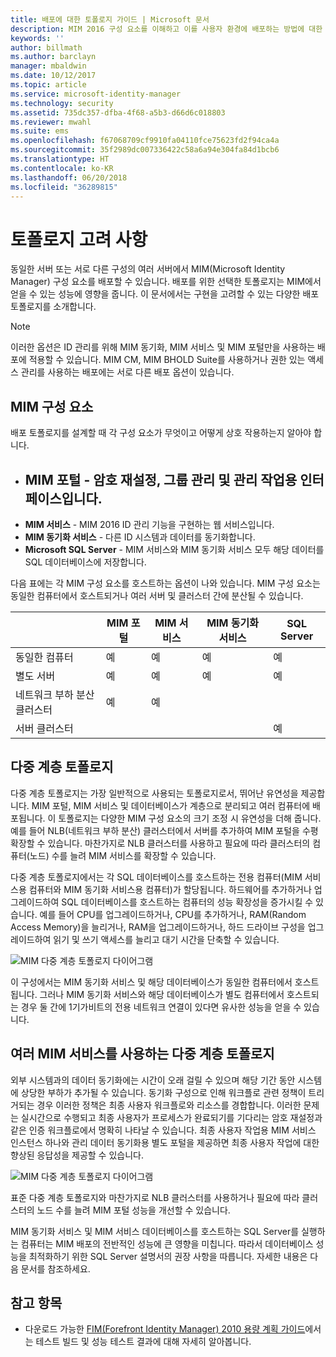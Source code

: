 ```yaml
---
title: 배포에 대한 토폴로지 가이드 | Microsoft 문서
description: MIM 2016 구성 요소를 이해하고 이를 사용자 환경에 배포하는 방법에 대한 제안 사항을 알아봅니다.
keywords: ''
author: billmath
ms.author: barclayn
manager: mbaldwin
ms.date: 10/12/2017
ms.topic: article
ms.service: microsoft-identity-manager
ms.technology: security
ms.assetid: 735dc357-dfba-4f68-a5b3-d66d6c018803
ms.reviewer: mwahl
ms.suite: ems
ms.openlocfilehash: f67068709cf9910fa04110fce75623fd2f94ca4a
ms.sourcegitcommit: 35f2989dc007336422c58a6a94e304fa84d1bcb6
ms.translationtype: HT
ms.contentlocale: ko-KR
ms.lasthandoff: 06/20/2018
ms.locfileid: "36289815"
---
```

# <a name="topology-considerations"></a>토폴로지 고려 사항
동일한 서버 또는 서로 다른 구성의 여러 서버에서 MIM(Microsoft Identity Manager) 구성 요소를 배포할 수 있습니다. 배포를 위한 선택한 토폴로지는 MIM에서 얻을 수 있는 성능에 영향을 줍니다. 이 문서에서는 구현을 고려할 수 있는 다양한 배포 토폴로지를 소개합니다.


> [!NOTE]
> 이러한 옵션은 ID 관리를 위해 MIM 동기화, MIM 서비스 및 MIM 포털만을 사용하는 배포에 적용할 수 있습니다.  MIM CM, MIM BHOLD Suite를 사용하거나 권한 있는 액세스 관리를 사용하는 배포에는 서로 다른 배포 옵션이 있습니다.


## <a name="mim-components"></a>MIM 구성 요소
배포 토폴로지를 설계할 때 각 구성 요소가 무엇이고 어떻게 상호 작용하는지 알아야 합니다.

- <a name="mim-portal---an-interface-for-password-resets-group-management-and-administrative-operations"></a>**MIM 포털** - 암호 재설정, 그룹 관리 및 관리 작업용 인터페이스입니다.
    -
- **MIM 서비스** - MIM 2016 ID 관리 기능을 구현하는 웹 서비스입니다.
- **MIM 동기화 서비스** - 다른 ID 시스템과 데이터를 동기화합니다.
- **Microsoft SQL Server** - MIM 서비스와 MIM 동기화 서비스 모두 해당 데이터를 SQL 데이터베이스에 저장합니다.

다음 표에는 각 MIM 구성 요소를 호스트하는 옵션이 나와 있습니다. MIM 구성 요소는 동일한 컴퓨터에서 호스트되거나 여러 서버 및 클러스터 간에 분산될 수 있습니다.

| | MIM 포털 | MIM 서비스 | MIM 동기화 서비스 | SQL  Server |
| --- | --- | --- | --- | --- |
| 동일한 컴퓨터 | 예 | 예 | 예 | 예 |
| 별도 서버 | 예 | 예 | 예 | 예 |
| 네트워크 부하 분산 클러스터 | 예 | 예 | | |
| 서버 클러스터 | | | | 예 |


## <a name="multitier-topology"></a>다중 계층 토폴로지
다중 계층 토폴로지는 가장 일반적으로 사용되는 토폴로지로서, 뛰어난 유연성을 제공합니다. MIM 포털, MIM 서비스 및 데이터베이스가 계층으로 분리되고 여러 컴퓨터에 배포됩니다. 이 토폴로지는 다양한 MIM 구성 요소의 크기 조정 시 유연성을 더해 줍니다. 예를 들어 NLB(네트워크 부하 분산) 클러스터에서 서버를 추가하여 MIM 포털을 수평 확장할 수 있습니다. 마찬가지로 NLB 클러스터를 사용하고 필요에 따라 클러스터의 컴퓨터(노드) 수를 늘려 MIM 서비스를 확장할 수 있습니다.

다중 계층 토폴로지에서는 각 SQL 데이터베이스를 호스트하는 전용 컴퓨터(MIM 서비스용 컴퓨터와 MIM 동기화 서비스용 컴퓨터)가 할당됩니다. 하드웨어를 추가하거나 업그레이드하여 SQL 데이터베이스를 호스트하는 컴퓨터의 성능 확장성을 증가시킬 수 있습니다. 예를 들어 CPU를 업그레이드하거나, CPU를 추가하거나, RAM(Random Access Memory)을 늘리거나, RAM을 업그레이드하거나, 하드 드라이브 구성을 업그레이드하여 읽기 및 쓰기 액세스를 늘리고 대기 시간을 단축할 수 있습니다.

![MIM 다중 계층 토폴로지 다이어그램](media/MIM-topo-multitier.png)

이 구성에서는 MIM 동기화 서비스 및 해당 데이터베이스가 동일한 컴퓨터에서 호스트됩니다. 그러나 MIM 동기화 서비스와 해당 데이터베이스가 별도 컴퓨터에서 호스트되는 경우 둘 간에 1기가비트의 전용 네트워크 연결이 있다면 유사한 성능을 얻을 수 있습니다.


## <a name="multitier-topology-with-multiple-mim-services"></a>여러 MIM 서비스를 사용하는 다중 계층 토폴로지
외부 시스템과의 데이터 동기화에는 시간이 오래 걸릴 수 있으며 해당 기간 동안 시스템에 상당한 부하가 추가될 수 있습니다. 동기화 구성으로 인해 워크플로 관련 정책이 트리거되는 경우 이러한 정책은 최종 사용자 워크플로와 리소스를 경합합니다. 이러한 문제는 실시간으로 수행되고 최종 사용자가 프로세스가 완료되기를 기다리는 암호 재설정과 같은 인증 워크플로에서 명확히 나타날 수 있습니다. 최종 사용자 작업용 MIM 서비스 인스턴스 하나와 관리 데이터 동기화용 별도 포털을 제공하면 최종 사용자 작업에 대한 향상된 응답성을 제공할 수 있습니다.

![MIM 다중 계층 토폴로지 다이어그램](media/MIM-topo-multitier-multiservice.png)

표준 다중 계층 토폴로지와 마찬가지로 NLB 클러스터를 사용하거나 필요에 따라 클러스터의 노드 수를 늘려 MIM 포털 성능을 개선할 수 있습니다.

MIM 동기화 서비스 및 MIM 서비스 데이터베이스를 호스트하는 SQL Server를 실행하는 컴퓨터는 MIM 배포의 전반적인 성능에 큰 영향을 미칩니다. 따라서 데이터베이스 성능을 최적화하기 위한 SQL Server 설명서의 권장 사항을 따릅니다. 자세한 내용은 다음 문서를 참조하세요.

## <a name="see-also"></a>참고 항목
- 다운로드 가능한 [FIM(Forefront Identity Manager) 2010 용량 계획 가이드](http://go.microsoft.com/fwlink/?LinkId=200180)에서는 테스트 빌드 및 성능 테스트 결과에 대해 자세히 알아봅니다.
